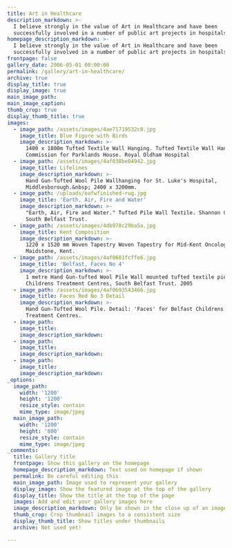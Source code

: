 ```yaml
---
title: Art in Healthcare
description_markdown: >-
  I believe strongly in the value of Art in Healthcare and have been
  successfully involved in a number of public art projects in hospitals.
homepage_description_markdown: >-
  I believe strongly in the value of Art in Healthcare and have been
  successfully involved in a number of public art projects in hospitals.
frontpage: false
gallery_date: 2006-05-01 00:00:00
permalink: /gallery/art-in-healthcare/
archive: true
display_title: true
display_image: true
main_image_path:
main_image_caption:
thumb_crop: true
display_thumb_title: true
images:
  - image_path: /assets/images/4ae71719532c8.jpg
    image_title: Blue Figure with Birds
    image_description_markdown: >-
      1400 x 1800m Tufted Textile Wall Hanging. Tufted Textile Wall Hanging.
      Commission for Parklands House. Royal Oldham Hospital
  - image_path: /assets/images/4af038be04942.jpg
    image_title: Lifelines
    image_description_markdown: >-
      Hand Gun-Tufted Wool Pile Wallhanging for St. Luke's Hospital,
      Middlesborough.&nbsp; 2400 x 3200mm.
  - image_path: /uploads/eafwfinished-rug.jpg
    image_title: 'Earth, Air, Fire and Water'
    image_description_markdown: >-
      "Earth, Air, Fire and Water." Tufted Pile Wall Textile. Shannon Clinic,
      South Belfast Trust.
  - image_path: /assets/images/4db978c29ba5a.jpg
    image_title: Kent Composition
    image_description_markdown: >-
      1220 x 1520 mm Woven Tapestry Woven Tapestry for Mid-Kent Oncology Centre,
      Maidstone, Kent.
  - image_path: /assets/images/4af0681fcffe6.jpg
    image_title: 'Belfast, Faces No 4'
    image_description_markdown: >-
      1 metre Hand Gun-tufted Wool Pile Wall mounted tufted textile pieces for 2
      Childrens Treatment Centres, South Belfast Trust. 2005
  - image_path: /assets/images/4af0693543466.jpg
    image_title: Faces Red No 3 Detail
    image_description_markdown: >-
      Hand Gun-Tufted Wool Pile. Detail: 'Faces' for Belfast Childrens'
      Treatment Centres.
  - image_path:
    image_title:
    image_description_markdown:
  - image_path:
    image_title:
    image_description_markdown:
  - image_path:
    image_title:
    image_description_markdown:
_options:
  image_path:
    width: '1200'
    height: '1200'
    resize_style: contain
    mime_type: image/jpeg
  main_image_path:
    width: '1200'
    height: '800'
    resize_style: contain
    mime_type: image/jpeg
_comments:
  title: Gallery title
  frontpage: Show this gallery on the homepage
  homepage_description_markdown: Text used on homepage if shown
  permalink: Be careful editing this
  main_image_path: Image used to represent your gallery
  display_image: Show the featured image at the top of the gallery
  display_title: Show the title at the top of the page
  images: Add and edit your gallery images here
  image_description_markdown: Only be shown in the close up of an image
  thumb_crop: Crop thumbnail images to a consistent size
  display_thumb_title: Show titles under thumbnails
  archive: Not used yet!

---
```


